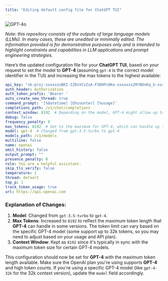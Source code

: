 ```yaml
---
title: "Editing default config file for ChatGPT TUI"
---
```

![GPT-4o](https://img.shields.io/badge/GPT--4o-3333FF?style=for-the-badge&logo=openai&logoColor=white)



*Note: this repository consists of the outputs of large language models (LLMs). In many cases, these are unedited or minimally edited. The information provided is for demonstrative purposes only and is intended to highlight constraints and capabilities in LLM applications and prompt engineering strategies.*


Here’s the updated configuration file for your **ChatGPT TUI**, based on your request to set the model to **GPT-4** (assuming `gpt-4` is the correct model identifier in the TUI) and increasing the max tokens to the highest available:

```yaml
api_key: "sk-proj-xxxxxxxBKI-IZDsVCvZsA-F3DHPcOKe-xxxxxxx2MrBDnKq_G-xxxxxxx_Zr_Z2FpwRhYCj-R5rf8SDkA"
auth_header: Authorization
auth_token_prefix: 'Bearer '
auto_create_new_thread: true
command_prompt: '[%datetime] [Q%counter] [%usage]'
completions_path: /v1/chat/completions
context_window: 8192  # Depending on the model, GPT-4 might allow up to 8192 or more
debug: false
frequency_penalty: 0
max_tokens: 8192  # Set to the maximum for GPT-4, which can handle up to 8192 tokens (or higher with certain GPT-4 versions)
model: gpt-4  # Changed from gpt-3.5-turbo to gpt-4
models_path: /v1/models
multiline: false
name: openai
omit_history: false
output_prompt: ""
presence_penalty: 0
role: You are a helpful assistant.
skip_tls_verify: false
temperature: 1
thread: default
top_p: 1
track_token_usage: true
url: https://api.openai.com
```

### Explanation of Changes:
1. **Model**: Changed from `gpt-3.5-turbo` to `gpt-4`.
2. **Max Tokens**: Increased to `8192` to reflect the maximum token length that **GPT-4** can handle in some versions. The token limit can vary based on the specific GPT-4 model (some support up to 32k tokens, so you may need to adjust based on your usage and API plan).
3. **Context Window**: Kept as `8192` since it's typically in sync with the maximum token size for certain GPT-4 models.

This configuration should now be set for **GPT-4** with the maximum token length available. Make sure the OpenAI plan you're using supports **GPT-4** and high token counts. If you're using a specific GPT-4 model (like `gpt-4-32k` for the 32k context version), update the `model` field accordingly.